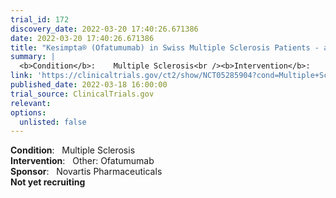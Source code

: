 ```yaml
---
trial_id: 172
discovery_date: 2022-03-20 17:40:26.671386
date: 2022-03-20 17:40:26.671386
title: "Kesimpta® (Ofatumumab) in Swiss Multiple Sclerosis Patients - an Observational Study"
summary: |
  <b>Condition</b>:    Multiple Sclerosis<br /><b>Intervention</b>:    Other: Ofatumumab<br /><b>Sponsor</b>:    Novartis Pharmaceuticals<br /><b>Not yet recruiting</b>
link: 'https://clinicaltrials.gov/ct2/show/NCT05285904?cond=Multiple+Sclerosis&sfpd_d=14&sel_rss=new14'
published_date: 2022-03-18 16:00:00
trial_source: ClinicalTrials.gov
relevant: 
options:
  unlisted: false
---
```

<b>Condition</b>:    Multiple Sclerosis<br /><b>Intervention</b>:    Other: Ofatumumab<br /><b>Sponsor</b>:    Novartis Pharmaceuticals<br /><b>Not yet recruiting</b>